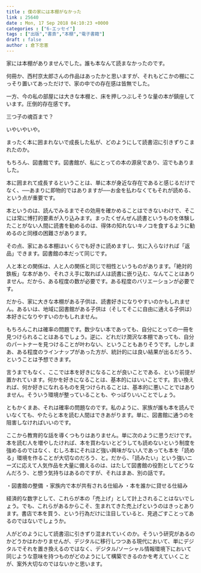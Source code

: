```yaml
---
title : 僕の家には本棚がなかった
link : 25640
date : Mon, 17 Sep 2018 04:10:23 +0000
categories : ["6-エッセイ"]
tags : ["出版","書斎","本棚","電子書籍"]
draft : false
author : 倉下忠憲
---
```


家には本棚がありませんでした。誰も本なんて読まなかったのです。

何冊か、西村京太郎さんの作品はあったかと思いますが、それもどこかの棚にこっそり置いてあっただけで、家の中での存在感は皆無でした。

一方、今の私の部屋には大きな本棚と、床を押しつぶしそうな量の本が鎮座しています。圧倒的存在感です。

三つ子の魂百まで？

いやいやいや。

まったく本に囲まれないで成長した私が、どのようにして読書沼に引きずりこまれたのか。

もちろん、図書館です。図書館が、私にとっての本の源泉であり、沼でもありました。

本に囲まれて成長するということは、単に本が身近な存在であると感じるだけでなく、──あまりに即物的ではありますが──お金を払わなくてもそれが読める、という点が重要です。

本というのは、読んでみるまでその効用を確かめることはできないわけで、そこには常に博打的要素が入り込みます。まったくぜんぜん読書というものを体験したことがない人間に読書を勧めるのは、得体の知れないキノコを食するように勧めるのと同様の困難さがあります。

その点、家にある本棚はいくらでも好きに読めますし、気に入らなければ「返品」できます。図書館の本だって同じです。

人と本との関係は、人と人の関係と同じで相性というものがあります。「絶対的鉄板」な本があり、それさえ手に取れば人は読書に嵌り込む、なんてことはありません。だから、ある程度の数が必要です。ある程度のバリエーションが必要です。

だから、家に大きな本棚がある子供は、読書好きになりやすいのかもしれません。あるいは、地域に図書館がある子供は（そしてそこに自由に通える子供は）本好きになりやすいのかもしれません。

もちろんこれは確率の問題です。数少ない本であっても、自分にとっての一冊を見つけられることはあるでしょう。逆に、どれだけ潤沢な本棚であっても、自分のパートナーを見つけることが叶わない、ということもありそうです。しかしまあ、ある程度のラインナップがあった方が、統計的には良い結果が出るだろう、ということは予想できます。

言うまでもなく、ここでは本を好きになることが良いことである、という前提が置かれています。何かを好きになることは、基本的にはいいことです。言い換えれば、何か好きになれるものを見つけられることは、基本的に悪いことではありません。そういう環境が整っていることも、やっぱりいいことでしょう。

ともかくまあ、それは確率の問題なのです。私のように、家族が誰も本を読んでいなくても、やたらと本を読む人間はできあがります。単に、図書館に通うのを阻害しなければいいのです。

ここから教育的な話を導くつもりはありません。単に次のように思うだけです。本を読む人を増やしたければ、本を買わないとどうしても読めないという制度を強めるのではなく、むしろ本にそれほど強い興味がない人であっても本を「読める」環境を作ることが大切なのだろう、と。だから、「読みたい」という強いニーズに応えて人気作品を大量に備えるのは、はたして図書館の役割としてどうなんだろう、と想う気持ちはあるのですが、それはまあ、別の話です。

・図書館の整備
・家族内で本が共有される仕組み
・本を誰かに貸せる仕組み

経済的な数字として、これらが本の「売上げ」として計上されることはないでしょう。でも、これらがあるからこそ、生まれてきた売上げというのはきっとあります。書店で本を買う、という行為だけに注目していると、見過ごすことってあるのではないでしょうか。

人がどのようにして読書沼に引きずり混まれていくのか。そういう研究があるのかどうかはわかりませんが、デジタルに移行しつつある現代において、単にデジタルでそれを置き換えるのではなく、デジタル/ソーシャル情報環境下において同じような意味を持つものがどのようにして構築できるのかを考えていくことが、案外大切なのではないかと思います。
